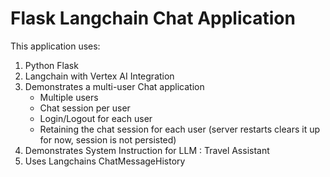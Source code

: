 # Flask Langchain Chat Application

This application uses:
1. Python Flask
2. Langchain with Vertex AI Integration
3. Demonstrates a multi-user Chat application
   - Multiple users
   - Chat session per user
   - Login/Logout for each user
   - Retaining the chat session for each user (server restarts clears it up for now, session is not persisted)
4. Demonstrates System Instruction for LLM : Travel Assistant
5. Uses Langchains ChatMessageHistory
